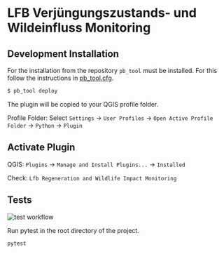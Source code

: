# LFB Verjüngungszustands- und Wildeinfluss Monitoring



## Development Installation

For the installation from the repository ``pb_tool`` must be installed. For this follow the instructions in [pb_tool.cfg](pb_tool.cfg).

```bash
$ pb_tool deploy
```
The plugin will be copied to your QGIS profile folder.

Profile Folder: Select ``Settings`` -> ``User Profiles`` -> ``Open Active Profile Folder`` -> ``Python`` -> ``Plugin``

## Activate Plugin

QGIS: ``Plugins`` -> ``Manage and Install Plugins...`` -> ``Installed``

Check: ``Lfb Regeneration and Wildlife Impact Monitoring``


## Tests

![test workflow](https://github.com/b-lack/lfb-regeneration_wildlife_impact_monitoring/actions/workflows/run-all-tests.yml/badge.svg)

Run pytest in the root directory of the project.

```bash
pytest
```